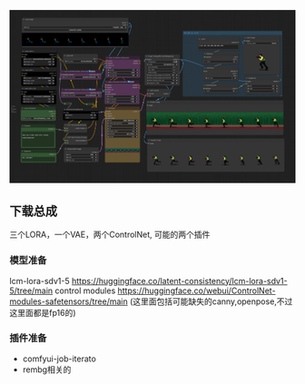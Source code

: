 ![](8-frames-rmbg.png)

## 下载总成
三个LORA，一个VAE，两个ControlNet, 可能的两个插件

### 模型准备
lcm-lora-sdv1-5 https://huggingface.co/latent-consistency/lcm-lora-sdv1-5/tree/main
control modules https://huggingface.co/webui/ControlNet-modules-safetensors/tree/main (这里面包括可能缺失的canny,openpose,不过这里面都是fp16的)

### 插件准备 
- comfyui-job-iterato
- rembg相关的